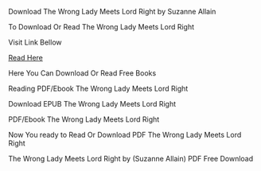 Download The Wrong Lady Meets Lord Right by Suzanne Allain

To Download Or Read The Wrong Lady Meets Lord Right

Visit Link Bellow

[Read Here](https://mobionlines.web.app/disable/209720233-the-wrong-lady-meets-lord-right)

Here You Can Download Or Read Free Books

Reading PDF/Ebook The Wrong Lady Meets Lord Right

Download EPUB The Wrong Lady Meets Lord Right

PDF/Ebook The Wrong Lady Meets Lord Right

Now You ready to Read Or Download PDF The Wrong Lady Meets Lord Right

The Wrong Lady Meets Lord Right by (Suzanne Allain) PDF Free Download
